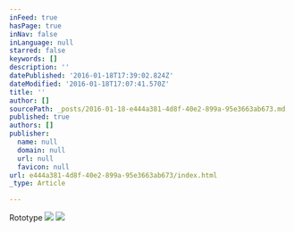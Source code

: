```yaml
---
inFeed: true
hasPage: true
inNav: false
inLanguage: null
starred: false
keywords: []
description: ''
datePublished: '2016-01-18T17:39:02.824Z'
dateModified: '2016-01-18T17:07:41.570Z'
title: ''
author: []
sourcePath: _posts/2016-01-18-e444a381-4d8f-40e2-899a-95e3663ab673.md
published: true
authors: []
publisher:
  name: null
  domain: null
  url: null
  favicon: null
url: e444a381-4d8f-40e2-899a-95e3663ab673/index.html
_type: Article

---
```

Rototype
![](https://the-grid-user-content.s3-us-west-2.amazonaws.com/fe984250-b373-4462-9279-ec33a21dc79c.jpg)
![](https://the-grid-user-content.s3-us-west-2.amazonaws.com/9600a85f-a9be-480e-af78-9e2f8558503b.jpg)